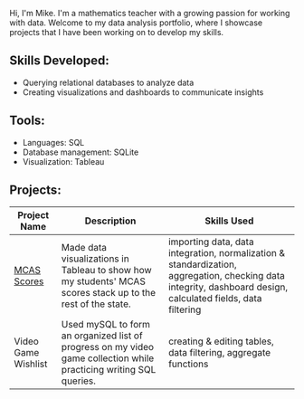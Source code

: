 Hi, I'm Mike. I'm a mathematics teacher with a growing passion for working with data. Welcome to my data analysis portfolio, where I showcase projects that I have been working on to develop my skills.

## Skills Developed:
- Querying relational databases to analyze data
- Creating visualizations and dashboards to communicate insights

## Tools:
- Languages: SQL
- Database management: SQLite
- Visualization: Tableau

## Projects:
| Project Name | Description | Skills Used |
| --- | --- | --- |
| [MCAS Scores](https://mwdemos.github.io/Data-Analysis-Portfolio/) | Made data visualizations in Tableau to show how my students' MCAS scores stack up to the rest of the state. | importing data, data integration, normalization & standardization, aggregation, checking data integrity, dashboard design, calculated fields, data filtering |
|Video Game Wishlist | Used mySQL to form an organized list of progress on my video game collection while practicing writing SQL queries. | creating & editing tables, data filtering, aggregate functions |
